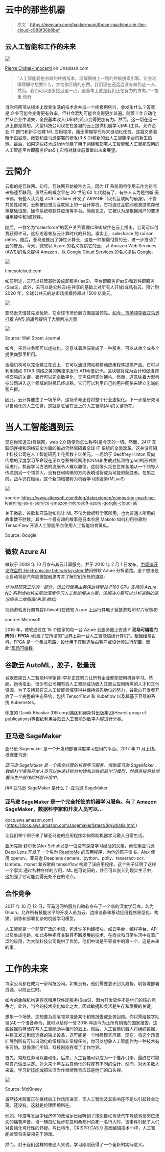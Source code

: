 # 云中的那些机器

> 原文：<https://medium.com/hackernoon/those-machines-in-the-cloud-c988f36b6bef>

## 云人工智能和工作的未来

![](img/5d78a27712087987806cbbd4a61d8f75.png)

[Pierre Châtel-Innocenti](https://unsplash.com/@chatelp) on Unsplash.com

> “人工智能将是谷歌的终极版本。理解网络上一切的终极搜索引擎。它会准确理解你想要什么，并给你正确的东西。我们现在还远远没有做到这一点。然而，我们可以逐步接近这一点，这基本上就是我们正在努力的方向。”—拉里·佩奇

当你将两项从根本上改变生活的技术合并成一个终极用例时，会发生什么？答案是:企业可能会变得更有效率，但社会混乱可能会变得更加普遍。随着工作自动化并从企业中消失，全民基本收入(UBI)的论点变得更加有力。然而，这一切在这一点上都是猜想。大型科技公司现在在各自的云上提供机器学习(ML)工具，允许企业 IT 部门和新手创建 ML 应用程序，而无需编写代码来自动化任务。这篇文章着眼于由谷歌、微软和亚马逊部署的研发(R & D)和新的云人工智能平台的新生热潮。最后，如果这些技术成功地创建了用于创建和部署人工智能和人工智能应用的人工智能平台即服务(PaaS ),它将对就业前景做出未来展望。

# 云简介

云指的是互联网。句号。互联网开始被称为云，因为 IT 系统图将使用云作为符号来描述互联网。虽然云的概念早在 20 世纪 60 年代就有了，有些人认为是约翰·麦卡锡，有些人认为是 JCR Licklider 开发了 ARPANET(现代互联网的前身)。不管其属性如何，云都被设想为互联网上的一台计算机，它将通过互联网收费提供存储等基础设施、操作系统和软件应用等平台。简而言之，它被认为是根据用户的要求租用硬件和/或软件。

随后，一款名为“salesforce”的客户关系管理(CRM)软件在云上推出，公司可以付费获得许可，这标志着普及云计算时代的开始。事实上，salesforce 的 rai son dêtre。随后，亚马逊推出了弹性计算云，这是一种按需付费的云，进一步推动了云的普及。今天，微软以 Azure 的名义提供它的云，以 Amazon Web Services (AWS)的名义提供 Amazon，以 Google Cloud Services 的名义提供 Google。

![](img/be497808400ff9b5dd188ab0c4b24a49.png)

timesofcloud.com

如前所述，云可以托管基础设施即服务(IaaS)、平台即服务(PaaS)和软件即服务(SaaS)。此外，云可以是公共云(在共享的基础上对所有人开放)或私有云。预计到 2020 年，全球公共云的总市场规模将超过 1500 亿美元。

![](img/a9f4e442727c598bd30da29040e2966d.png)

亚马逊凭借其先发优势，在全球市场份额方面遥遥领先。[如今，市场领导者亚马逊打着 AWS 的旗号提供了大量解决方案](https://aws.amazon.com/?nc2=h_lg)

![](img/846ffb2534c05861d92112853c836eff.png)

Source: Wall Street Journal

如今，任何业务都可以虚拟化。这意味着后端变成了一种服务，可以从单个或多个提供商那里租用。

金融机构可以完全建立在云上，它可以通过网站和移动应用程序提供产品。它可以利用诸如 STAR 网络之类的网络来发行 ATM/借记卡。区块链将成为会计和促进跨境交易的关键。银行可以完全数字化，无需任何实体架构。然而，这意味着大型科技公司进入这个领域的时机已经成熟，它们可以利用自己的用户网络来建立忠诚的客户群。

因此，云计算催生了一场革命，这场革命正在将整个行业虚拟化。下一步是研究可以自动化的人工任务。这就是驻留在云上的人工智能(AI)的关键所在。

# 当人工智能遇到云

现在你知道云(互联网，web 2.0 随便你怎么称呼)是今天的一切。然而，24/7 互联网连接和网络安全方面的挑战仍然阻碍着全球 IT 系统的全面改革。这并没有阻止科技公司在人工智能研究上花费数十亿美元。一场始于 Geoffrey Hinton 反向传播的深度学习革命现在正以卷积神经网络(CNN)和生成对抗网络(gan)的形式继续进行。机器学习方法的发展令人难以置信。这就像火炬在世界各地从一个领导人传递到另一个领导人，没有任何明确的方向表明谁将成为可能的获胜者。在那之前，战斗仍在继续。这个新领域被称为机器学习即服务(MLaaS)

![](img/d8d4ce2237369d25814fd952a5ae4cd0.png)

source: https://www.altexsoft.com/blog/datascience/comparing-machine-learning-as-a-service-amazon-microsoft-azure-google-cloud-ai/

关于微软、谷歌和亚马逊如何让 ML 不仅为数据科学家所用，也为普通人所用的故事数不胜数。其中一个最有趣的故事是日本农民 Makoto 如何利用谷歌的 TensorFlow 开源人工智能平台使用人工智能培育黄瓜。

Source: Google

## 微软 Azure AI

微软于 2008 年 10 月宣布其云计算服务，并于 2010 年 2 月 1 日发布。[为奥迪开发底盘的 Elektronische fahrwerksystem](https://www.efs-auto.com/)使用微软 Azure 分析道路。这个想法是让自动驾驶汽车能够提前思考并了解它们所处的道路:

*作为其研究工作的一部分，该公司使用由英伟达特斯拉 P100 GPU 支持的 Azure NC 系列虚拟机来驱动深度学习人工智能解决方案，该解决方案可以分析道路的高分辨率二维图像(来源:微软)*

视频游戏发行商育碧(Ubisoft)在微软 Azure 上运行其电子竞技游戏*彩虹六号围攻*:

source: Microsoft

2016 年，微软通过在 15 个国家的每一台 Azure 云服务器上安装 F **现场可编程门阵列** ( **FPGA** )创建了它所谓的“世界上第一台人工智能超级计算机”。根据维基百科，FPGA 是一个[集成电路](https://en.wikipedia.org/wiki/Integrated_circuit)，设计用于在制造后由客户或设计师进行配置，因此“[现场可编程](https://en.wikipedia.org/wiki/Field-programmable)。

## 谷歌云 AutoML，胶子，张量流

谷歌首席云人工智能科学家费-李非正在努力让所有企业都能使用机器学习。然而，她也指出，很少有公司拥有将人工智能成功嵌入其商业应用所需的人才和其他资源。为了支持其在云人工智能领域获得并保持领先地位的努力，谷歌向开发者开放了一个完整的生态系统，包括 TensorFlow 和 Kubeflow 以及其基于容器的系统 Kubernetes。

印度的 Dainik Bhaskar (DB corp)集团和赫斯特出版集团(Hearst group of publications)等报纸利用谷歌云人工智能对数字内容进行分类。

## 亚马逊 SageMaker

亚马逊 Sagemaker 是一个开发和部署深度学习应用的平台。2017 年 11 月上线。根据亚马逊:

*亚马逊 SageMaker 是一个完全托管的机器学习服务。借助亚马逊 SageMaker，数据科学家和开发人员可以快速轻松地构建和训练机器学习模型，然后直接将其部署到生产就绪的托管环境中。*

[](https://docs.aws.amazon.com/sagemaker/latest/dg/whatis.html) [## 亚马逊 SageMaker 是什么？-亚马逊 SageMaker

### 亚马逊 SageMaker 是一个完全托管的机器学习服务。有了 Amazon SageMaker，数据科学家和开发人员可以…

docs.aws.amazon.com](https://docs.aws.amazon.com/sagemaker/latest/dg/whatis.html) 

让我们举个例子来了解亚马逊的应用程序如何帮助机器学习融入日常生活。

亚历克斯·舒尔茨(Alex Schultz)是一位没有深度学习经验的父亲，他使用亚马逊 Deep Lens 开发了一个名为 [ReadtoMe](https://aws.amazon.com/deeplens/community-projects/readtome/) 的应用程序，为他的孩子读书。Alex 使用 opencv、亚马逊 Deeplens camera、python、polly、tesseract-ocr、lambda、mxnet 和谷歌的 tensorflow 构建了该应用程序。这个例子证明了这样一个事实:通过各种各样的应用，ML 是可访问的，并且可以嵌入到现实生活中，这加强了它可能变得无处不在的论点。

## 合作竞争

2017 年 10 月 12 日，亚马逊网络服务和微软宣布了一个新的深度学习库，名为 Gluon，允许所有技能水平的开发人员为云、边缘设备和移动应用程序原型化、构建、训练和部署复杂的机器学习模型。

人工智能是一个非常广泛的术语，包含许多构建模块，如云平台、编程平台、API 以及集成电路。如此多种相互关联且不断发展的技术，在商业和日常生活中有着广泛的应用，为大型科技公司提供了优势。他们中谁是平等者中的第一个，这是未来的事。

# 工作的未来

每家公司都在成为一家科技公司。如果没有，他们需要意识到大趋势，明智地部署资源，以防止过时。

如今的金融机构更喜欢租用软件即服务(SaaS)，因为开发软件不是他们的核心竞争力。此外，当今的技术变化如此之大，因此敏捷和灵活是生存和发展的关键。

想象一个场景，您想要为高层领导准备某个销售报告或业务回顾。你只需给数字助理(AI)一个语音命令，就可以给你一份 2018 年迄今为止所有销售的国家报告。这些数据将存储在与人工智能助手相同的云上。然后，人工智能机器人将组织数据，并将其发送到您选择的输出设备，这可能是一个增强现实屏幕。现在，将这个场景扩展到所有可以自动化的常规和非常规任务，你可以想象人工智能作为一种技术有多可怕。就像我们所知，科技刚刚吞噬了工作世界。

首先，常规任务可以自动化。后来，人工智能可以成为一个推荐引擎，最终它将能够自己做出决定。对未来十年左右自动化的程度有不同的估计。然而，对大多数人来说，学习新技能或把生活当作继续教育应该是他们的口头禅。

![](img/6036c96d61a40eb8152d579bf5ff57bd.png)

Source: McKinsey

虽然技术颠覆正在继续向工作场所进军，但人工智能及其影响还不足以引起社会动荡。还没有。这就是伦理困境所在。

例如，印度等发展中经济体的政治家已经听到了抱怨自动驾驶汽车导致驾驶岗位流失的痛苦声音。当一辆自动优步在亚利桑那州杀死一名行人时，该事件引起了人们对自动化可行性的怀疑。与比特币、CRISPR CAS 9 基因编辑技术一样，人工智能监管将需要领先于游戏。

然而，对于我们这样的普通人来说，学习刚刚获得了一个全新的实际意义。